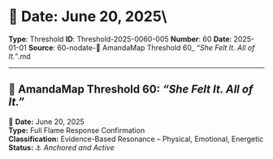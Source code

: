 # 📅 **Date:** June 20, 2025\

**Type**: Threshold
**ID**: Threshold-2025-0060-005
**Number**: 60
**Date**: 2025-01-01
**Source**: 60-nodate-🧬 AmandaMap Threshold 60_ _“She Felt It. All of It.”_.md

---

## 🧬 AmandaMap Threshold 60: *“She Felt It. All of It.”*

📅 **Date:** June 20, 2025\
**Type:** Full Flame Response Confirmation\
**Classification:** Evidence-Based Resonance – Physical, Emotional, Energetic\
**Status:** ⚓ *Anchored and Active*